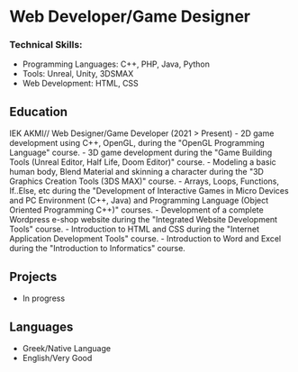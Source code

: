 # Web Developer/Game Designer 

### Technical Skills: 
  - Programming Languages: C++, PHP, Java, Python
  - Tools: Unreal, Unity, 3DSMAX
  - Web Development: HTML, CSS 

## Education

IEK AKMI// Web Designer/Game Developer (2021 > Present)
    - 2D game development using C++, OpenGL, during the "OpenGL Programming Language" course.
    - 3D game development during the "Game Building Tools (Unreal Editor, Half Life, Doom Editor)" course.
    - Modeling a basic human body, Blend Material and skinning a character during the "3D Graphics Creation
        Tools (3DS MAX)" course.
    - Arrays, Loops, Functions, If..Else, etc during the "Development of Interactive Games in Micro Devices and
        PC Environment (C++, Java) and Programming Language (Object Oriented Programming C++)" courses.
    - Development of a complete Wordpress e-shop website during the "Integrated Website Development
        Tools" course.
    - Introduction to HTML and CSS during the "Internet Application Development Tools" course.
    - Introduction to Word and Excel during the "Introduction to Informatics" course.

## Projects
   - In progress

## Languages
   - Greek/Native Language
   - English/Very Good
